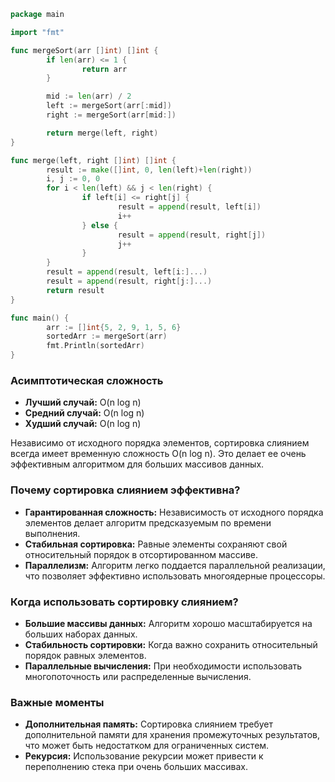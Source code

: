 ```go
package main

import "fmt"

func mergeSort(arr []int) []int {
        if len(arr) <= 1 {
                return arr
        }

        mid := len(arr) / 2
        left := mergeSort(arr[:mid])
        right := mergeSort(arr[mid:])

        return merge(left, right)
}

func merge(left, right []int) []int {
        result := make([]int, 0, len(left)+len(right))
        i, j := 0, 0
        for i < len(left) && j < len(right) {
                if left[i] <= right[j] {
                        result = append(result, left[i])
                        i++
                } else {
                        result = append(result, right[j])
                        j++
                }
        }
        result = append(result, left[i:]...)
        result = append(result, right[j:]...)
        return result
}

func main() {
        arr := []int{5, 2, 9, 1, 5, 6}
        sortedArr := mergeSort(arr)
        fmt.Println(sortedArr)
}
```

### Асимптотическая сложность

- **Лучший случай:** O(n log n)
- **Средний случай:** O(n log n)
- **Худший случай:** O(n log n)

Независимо от исходного порядка элементов, сортировка слиянием всегда имеет временную сложность O(n log n). Это делает ее очень эффективным алгоритмом для больших массивов данных.

### Почему сортировка слиянием эффективна?

- **Гарантированная сложность:** Независимость от исходного порядка элементов делает алгоритм предсказуемым по времени выполнения.
- **Стабильная сортировка:** Равные элементы сохраняют свой относительный порядок в отсортированном массиве.
- **Параллелизм:** Алгоритм легко поддается параллельной реализации, что позволяет эффективно использовать многоядерные процессоры.

### Когда использовать сортировку слиянием?

- **Большие массивы данных:** Алгоритм хорошо масштабируется на больших наборах данных.
- **Стабильность сортировки:** Когда важно сохранить относительный порядок равных элементов.
- **Параллельные вычисления:** При необходимости использовать многопоточность или распределенные вычисления.

### Важные моменты

- **Дополнительная память:** Сортировка слиянием требует дополнительной памяти для хранения промежуточных результатов, что может быть недостатком для ограниченных систем.
- **Рекурсия:** Использование рекурсии может привести к переполнению стека при очень больших массивах.